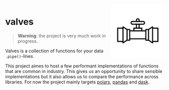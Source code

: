 <img src="valve-icon.svg" width=170 height=170 align="right">

# valves

> **Warning**: the project is very much work in progress.

Valves is a collection of functions for your data `.pipe()`-lines. 

This project aimes to host a few performant implementations of functions that are common in industry. This gives us an opportunity to share sensible implementations but it also allows us to compare the performance across libraries. For now the project mainly targets [polars](https://www.pola.rs/), [pandas](https://pandas.pydata.org/) and [dask](https://dask.org/). 
